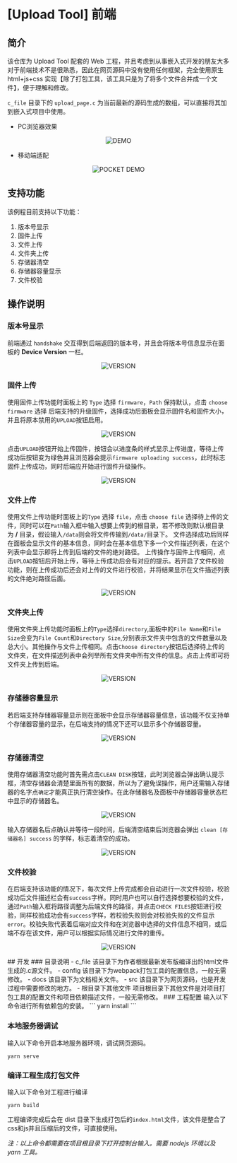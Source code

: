 # [Upload Tool] 前端

## 简介

该仓库为 Upload Tool 配套的 Web 工程，并且考虑到从事嵌入式开发的朋友大多对于前端技术不是很熟悉，因此在网页源码中没有使用任何框架，完全使用原生 html+js+css 实现【除了打包工具，该工具只是为了将多个文件合并成一个文件】，便于理解和修改。

`c_file` 目录下的 `upload_page.c` 为当前最新的源码生成的数组，可以直接将其加到嵌入式项目中使用。

- PC浏览器效果

<center>

![DEMO](docs/pic/demo.png)
</center>

- 移动端适配
  
<center>

![POCKET DEMO](docs/pic/pocket_demo.png)
</center>

## 支持功能

该例程目前支持以下功能：

1. 版本号显示
2. 固件上传
3. 文件上传
4. 文件夹上传
5. 存储器清空
6. 存储器容量显示
7. 文件校验

## 操作说明
### 版本号显示
前端通过 `handshake` 交互得到后端返回的版本号，并且会将版本号信息显示在面板的 **Device Version** 一栏。
<center>

![VERSION](docs/pic/version.png)
</center>

### 固件上传
使用固件上传功能时面板上的 `Type` 选择 `firmware`，`Path` 保持默认，点击 `choose firmware` 选择 后端支持的升级固件，选择成功后面板会显示固件名和固件大小，并且将原本禁用的`UPLOAD`按钮启用。
<center>

![VERSION](docs/pic/firmware-1.png)
</center>

点击`UPLOAD`按钮开始上传固件，按钮会以进度条的样式显示上传进度，等待上传成功后按钮变为绿色并且浏览器会提示`firmware uploading success`，此时标志固件上传成功，同时后端应开始进行固件升级操作。
<center>

![VERSION](docs/pic/firmware-2.png)
</center>

### 文件上传
使用文件上传功能时面板上的`Type` 选择 `file`，点击 `choose file` 选择待上传的文件，同时可以在`Path`输入框中输入想要上传到的根目录，若不修改则默认根目录为 **/** 目录，假设输入`/data`则会将文件传输到`/data/`目录下。
文件选择成功后同样在面板会显示文件的基本信息，同时会在基本信息下多一个文件描述列表，在这个列表中会显示即将上传到后端的文件的绝对路径。
上传操作与固件上传相同，点击`UPLOAD`按钮后开始上传，等待上传成功后会有对应的提示。若开启了文件校验功能，则在上传成功后还会对上传的文件进行校验，并将结果显示在文件描述列表的文件绝对路径后面。
<center>

![VERSION](docs/pic/firmware-3.png)
</center>


### 文件夹上传
使用文件夹上传功能时面板上的`Type`选择`directory`,面板中的`File Name`和`File Size`会变为`File Count`和`Directory Size`,分别表示文件夹中包含的文件数量以及总大小。其他操作与文件上传相同。点击`Choose directory`按钮后选择待上传的文件夹，在文件描述列表中会列举所有文件夹中所有文件的信息。点击上传即可将文件夹上传到后端。
<center>

![VERSION](docs/pic/firmware-4.png)
</center>

### 存储器容量显示
若后端支持存储器容量显示则在面板中会显示存储器容量信息，该功能不仅支持单个存储器容量的显示，在后端支持的情况下还可以显示多个存储器容量。
<center>

![VERSION](docs/pic/capacity.png)
</center>

### 存储器清空
使用存储器清空功能时首先需点击`CLEAN DISK`按钮，此时浏览器会弹出确认提示框，清空存储器会清楚里面所有的数据，所以为了避免误操作，用户还需输入存储器的名字点`确定`才能真正执行清空操作。在此存储器名及面板中存储器容量状态栏中显示的存储器名。
<center>

![VERSION](docs/pic/cleandisk-1.png)
</center>

输入存储器名后点确认并等待一段时间，后端清空结束后浏览器会弹出 `clean [存储器名] success` 的字样，标志着清空的成功。
<center>

![VERSION](docs/pic/cleandisk-2.png)
</center>


### 文件校验
在后端支持该功能的情况下，每次文件上传完成都会自动进行一次文件校验，校验成功后文件描述栏会有`success`字样。同时用户也可以自行选择想要校验的文件，通过`Path`输入框将路径调整为后端文件的路径，并点击`CHECK FILES`按钮进行校验，同样校验成功会有`success`字样，若校验失败则会对校验失败的文件显示`error`。校验失败代表着后端对应文件和在浏览器中选择的文件信息不相同，或后端不存在该文件，用户可以根据实际情况进行文件的重传。
<center>

![VERSION](docs/pic/checkfiles-1.png)
</center>
## 开发
### 目录说明
- c_file
该目录下为作者根据最新发布版编译出的html文件生成的.c源文件。
- config
该目录下为webpack打包工具的配置信息，一般无需修改。
- docs
该目录下为文档相关文件。
- src
该目录下为网页源码，也是开发过程中需要修改的地方。
- 根目录下其他文件
项目根目录下其他文件是对项目打包工具的配置文件和项目依赖描述文件，一般无需修改。
### 工程配置
输入以下命令进行所有依赖包的安装。
```
yarn install
```

### 本地服务器调试
输入以下命令开启本地服务器环境，调试网页源码。
```
yarn serve
```

### 编译工程生成打包文件
输入以下命令对工程进行编译
```
yarn build
```
工程编译完成后会在 dist 目录下生成打包后的`index.html`文件，该文件是整合了css和js并且压缩后的文件，可直接使用。

*注：以上命令都需要在项目根目录下打开控制台输入。需要 nodejs 环境以及 yarn 工具。*

